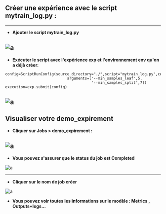 ## **Créer une expérience avec le script mytrain_log.py :**
---
- **Ajouter le script mytrain_log.py**

![a](https://user-images.githubusercontent.com/78825764/204818997-0bf304c7-13c7-478b-9c14-5e2a86f729ca.PNG)
---
- **Exécuter le script avec l'expérience exp et l'environnement env qu'on a déjà créer:**

```
config=ScriptRunConfig(source_directory="./",script="mytrain_log.py",compute_target='ComputeAML',environment=env,
                            arguments=['--min_samples_leaf',5,
                                       '--min_samples_split',7])
execution=exp.submit(config)
```

![a](https://user-images.githubusercontent.com/78825764/204819766-55ca7aa8-9c82-4686-bfda-cfdd0edf5660.PNG)
---
## **Visualiser votre demo_expirement**
- **Cliquer sur Jobs > demo_expirement :**


![a](https://user-images.githubusercontent.com/78825764/204795989-097543fe-a083-4bab-92b3-2c7b8c7ccda0.PNG)
---
- **Vous pouvez s'assurer que le status du job est Completed**

![a](https://user-images.githubusercontent.com/78825764/204820689-ed31f595-7063-4ee6-b4e7-4a0a6f50cb55.PNG)

---

- **Cliquer sur le nom de job créer**

![a](https://user-images.githubusercontent.com/78825764/204821000-e70586be-968e-48b3-a889-7063515f58b5.PNG)


- **Vous pouvez voir toutes les informations sur le modèle : Metrics , Outputs+logs...**
